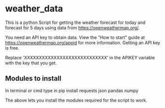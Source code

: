 # weather_data

This is a python Script for getting the weather forecast for today and forecast for 5 days using data from https://openweathermap.org/.

You need an API key to obtain data. View the "How to start" guide at https://openweathermap.org/appid for more information. Getting an API key is free.

Replace 'XXXXXXXXXXXXXXXXXXXXXXXXXXXX' in the APIKEY variable with the key that you get.


## Modules to install
In terminal or cmd type in 
  pip install requests json pandas numpy

The above lets you install the modules required for the script to work.
